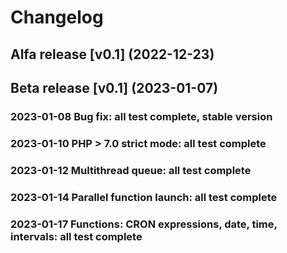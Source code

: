 # Changelog

## Alfa release [v0.1] (2022-12-23)

## Beta release [v0.1] (2023-01-07)
### 2023-01-08 Bug fix: all test complete, stable version
### 2023-01-10 PHP > 7.0 strict mode: all test complete
### 2023-01-12 Multithread queue: all test complete
### 2023-01-14 Parallel function launch: all test complete
### 2023-01-17 Functions: CRON expressions, date, time, intervals: all test complete
